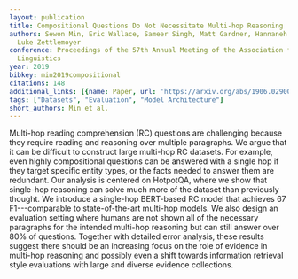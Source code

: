 ```yaml
---
layout: publication
title: Compositional Questions Do Not Necessitate Multi-hop Reasoning
authors: Sewon Min, Eric Wallace, Sameer Singh, Matt Gardner, Hannaneh Hajishirzi,
  Luke Zettlemoyer
conference: Proceedings of the 57th Annual Meeting of the Association for Computational
  Linguistics
year: 2019
bibkey: min2019compositional
citations: 148
additional_links: [{name: Paper, url: 'https://arxiv.org/abs/1906.02900'}]
tags: ["Datasets", "Evaluation", "Model Architecture"]
short_authors: Min et al.
---
```

Multi-hop reading comprehension (RC) questions are challenging because they
require reading and reasoning over multiple paragraphs. We argue that it can be
difficult to construct large multi-hop RC datasets. For example, even highly
compositional questions can be answered with a single hop if they target
specific entity types, or the facts needed to answer them are redundant. Our
analysis is centered on HotpotQA, where we show that single-hop reasoning can
solve much more of the dataset than previously thought. We introduce a
single-hop BERT-based RC model that achieves 67 F1---comparable to
state-of-the-art multi-hop models. We also design an evaluation setting where
humans are not shown all of the necessary paragraphs for the intended multi-hop
reasoning but can still answer over 80% of questions. Together with detailed
error analysis, these results suggest there should be an increasing focus on
the role of evidence in multi-hop reasoning and possibly even a shift towards
information retrieval style evaluations with large and diverse evidence
collections.